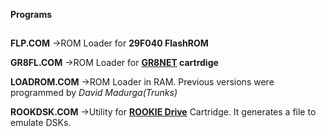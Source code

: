 **Programs**
##


**FLP.COM**
->ROM Loader for **29F040 FlashROM**

**GR8FL.COM**
->ROM Loader for **[GR8NET](https://www.msx.org/news/en/gr8net-network-card) cartrdige**

**LOADROM.COM**
->ROM Loader in RAM. Previous versions were programmed by *David Madurga(Trunks)*

**ROOKDSK.COM**
->Utility for **[ROOKIE Drive](http://rookiedrive.com/en/)** Cartridge. It generates a file to emulate DSKs.






